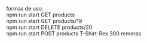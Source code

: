 formas de uso:  
npm run start GET products  
npm run start GET products/19  
npm run start DELETE products/20  
npm run start POST products T-Shirt-Rex 300 remeras  
